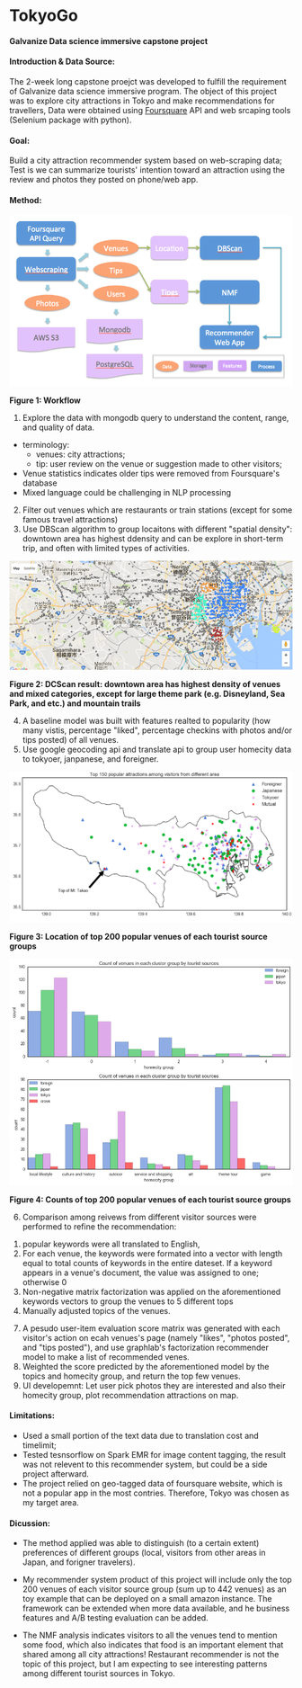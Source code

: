 # TokyoGo 

#### Galvanize Data science immersive capstone project 

#### Introduction & Data Source:
The 2-week long capstone proejct was developed to fulfill the requirement of Galvanize data science immersive program. The object of this project was to explore city attractions in Tokyo and make recommendations for travellers, Data were obtained using [Foursquare](https://foursquare.com/) API and web srcaping tools (Selenium package with python). 


#### __Goal__: 
Build a city attraction recommender system based on web-scraping data; Test is we can summarize tourists' intention toward an attraction using the review and photos they posted on phone/web app.

#### Method:

![pipeline](/img/workflow.png)

**Figure 1: Workflow**

1. Explore the data with mongodb query to understand the content, range, and quality of data.
  - terminology: 
       - venues: city attractions;
       - tip: user review on the venue or suggestion made to other visitors;
   - Venue statistics indicates older tips were removed from Foursquare's database 
   - Mixed language could be challenging in NLP processing    
2. Filter out venues which are restaurants or train stations (except for some famous travel attractions) 
3. Use DBScan algorithm to group locaitons with different "spatial density": downtown area has highest ddensity and can be explore in short-term trip, and often with limited types of activities.

![cluster of venues](img/venue_clusters.png)

**Figure 2: DCScan result: downtown area has highest density of venues and mixed categories, except for large theme park (e.g. Disneyland, Sea Park, and etc.) and mountain trails**


4. A baseline model was built with features realted to popularity (how many vistis, percentage "liked", percentage checkins with photos and/or tips posted) of all venues.
5. Use google geocoding api and translate api to group user homecity data to tokyoer, janpanese, and foreigner. 

![Location of top 200 popular venues of each tourist source groups](/img/venue_homecity.png)

**Figure 3: Location of top 200 popular venues of each tourist source groups**

![LCounts of top 200 popular venues of each tourist source groups](/img/hist_group.png)

**Figure 4: Counts of top 200 popular venues of each tourist source groups**

6. Comparison among reivews from different visitor sources were performed to refine the recommendation: 
  1) popular keywords were all translated to English,
  2) For each venue, the keywords were formated into a vector with length equal to total counts of keywords in the entire dateset. 
     If a keyword appears in a venue's document, the value was assigned to one; otherwise 0
  3) Non-negative matrix factorization was applied on the aforementioned keywords vectors to group the venues to 5 different tops
  4) Manually adjusted topics of the venues.
 
7. A pesudo user-item evaluation score matrix was generated with each visitor's action on ecah venues's page (namely "likes", "photos posted", and "tips posted"), and use graphlab's factorization recommender model to make a list of recommended venes.
8. Weighted the score predicted by the aforementioned model by the topics and homecity group, and return the top few venues. 
9. UI developemnt: Let user pick photos they are interested and also their homecity group, plot recommendation attractions on map. 


#### Limitations: 
- Used a small portion of the text data due to translation cost and timelimit; 
- Tested tesnsorflow on Spark EMR for image content tagging, the result was not relevent to this recommender system, but could be a side project afterward. 
- The project relied on geo-tagged data of foursquare website, which is not a popular app in the most contries. Therefore, Tokyo was chosen as my target area. 


#### Dicussion: 
- The method applied was able to distinguish (to a certain extent) preferences of different groups (local, visitors from other areas in Japan, and forigner travelers).

- My recommender system product of this project will include only the top 200 venues of each visitor source group (sum up to 442 venues) as an toy example that can be deployed on a small amazon instance. The framework can be extended when more data available, and he business features and A/B testing evaluation can be added.

- The NMF analysis indicates visitors to all the venues tend to mention some food, which also indicates that food is an important element that shared among all city attractions! Restaurant recommender is not the topic of this project, but I am expecting to see interesting patterns among different tourist sources in Tokyo.
